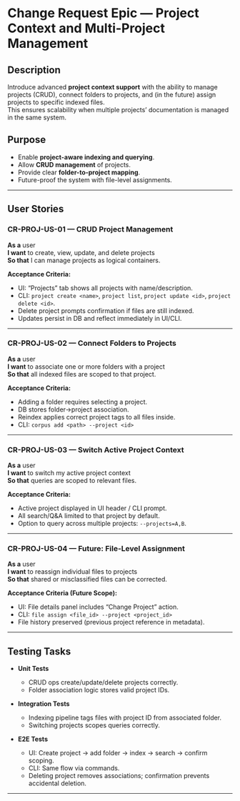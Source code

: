 # Change Request Epic — Project Context and Multi-Project Management

## Description
Introduce advanced **project context support** with the ability to manage projects (CRUD), connect folders to projects, and (in the future) assign projects to specific indexed files.  
This ensures scalability when multiple projects’ documentation is managed in the same system.

## Purpose
- Enable **project-aware indexing and querying**.  
- Allow **CRUD management** of projects.  
- Provide clear **folder-to-project mapping**.  
- Future-proof the system with file-level assignments.

---

## User Stories

### CR-PROJ-US-01 — CRUD Project Management
**As a** user  
**I want** to create, view, update, and delete projects  
**So that** I can manage projects as logical containers.  

**Acceptance Criteria:**  
- UI: “Projects” tab shows all projects with name/description.  
- CLI: `project create <name>`, `project list`, `project update <id>`, `project delete <id>`.  
- Delete project prompts confirmation if files are still indexed.  
- Updates persist in DB and reflect immediately in UI/CLI.

---

### CR-PROJ-US-02 — Connect Folders to Projects
**As a** user  
**I want** to associate one or more folders with a project  
**So that** all indexed files are scoped to that project.  

**Acceptance Criteria:**  
- Adding a folder requires selecting a project.  
- DB stores folder→project association.  
- Reindex applies correct project tags to all files inside.  
- CLI: `corpus add <path> --project <id>`

---

### CR-PROJ-US-03 — Switch Active Project Context
**As a** user  
**I want** to switch my active project context  
**So that** queries are scoped to relevant files.  

**Acceptance Criteria:**  
- Active project displayed in UI header / CLI prompt.  
- All search/Q&A limited to that project by default.  
- Option to query across multiple projects: `--projects=A,B`.  

---

### CR-PROJ-US-04 — Future: File-Level Assignment
**As a** user  
**I want** to reassign individual files to projects  
**So that** shared or misclassified files can be corrected.  

**Acceptance Criteria (Future Scope):**  
- UI: File details panel includes “Change Project” action.  
- CLI: `file assign <file_id> --project <project_id>`  
- File history preserved (previous project reference in metadata).  

---

## Testing Tasks

- **Unit Tests**  
  - CRUD ops create/update/delete projects correctly.  
  - Folder association logic stores valid project IDs.  

- **Integration Tests**  
  - Indexing pipeline tags files with project ID from associated folder.  
  - Switching projects scopes queries correctly.  

- **E2E Tests**  
  - UI: Create project → add folder → index → search → confirm scoping.  
  - CLI: Same flow via commands.  
  - Deleting project removes associations; confirmation prevents accidental deletion.  

---
